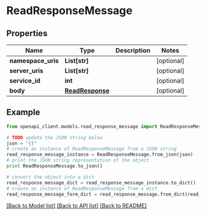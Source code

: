 # ReadResponseMessage


## Properties
Name | Type | Description | Notes
------------ | ------------- | ------------- | -------------
**namespace_uris** | **List[str]** |  | [optional] 
**server_uris** | **List[str]** |  | [optional] 
**service_id** | **int** |  | [optional] 
**body** | [**ReadResponse**](ReadResponse.md) |  | [optional] 

## Example

```python
from openapi_client.models.read_response_message import ReadResponseMessage

# TODO update the JSON string below
json = "{}"
# create an instance of ReadResponseMessage from a JSON string
read_response_message_instance = ReadResponseMessage.from_json(json)
# print the JSON string representation of the object
print ReadResponseMessage.to_json()

# convert the object into a dict
read_response_message_dict = read_response_message_instance.to_dict()
# create an instance of ReadResponseMessage from a dict
read_response_message_form_dict = read_response_message.from_dict(read_response_message_dict)
```
[[Back to Model list]](../README.md#documentation-for-models) [[Back to API list]](../README.md#documentation-for-api-endpoints) [[Back to README]](../README.md)


